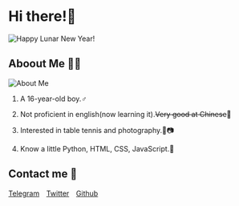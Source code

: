 # Hi there!🎉

![Happy Lunar New Year!](https://cdn.jsdelivr.net/gh/Cicada000/Cicada000@4b17ff7/Long.svg)

## Aboout Me 👀💦

![About Me](https://github-readme-stats.vercel.app/api?username=Cicada000&show_icons=true&theme=tokyonight)

1. A 16-year-old boy.♂

2. Not proficient in english(now learning it).~~Very good at Chinese~~🤣

3. Interested in table tennis and photography.🏓📷

4. Know a little Python, HTML, CSS, JavaScript.🐍

## Contact me 💬

[Telegram](https://t.me/CicadaLYW)&emsp;[Twitter](https://twitter.com/Cicada0001)&emsp;[Github](https://github.com/Cicada000)





